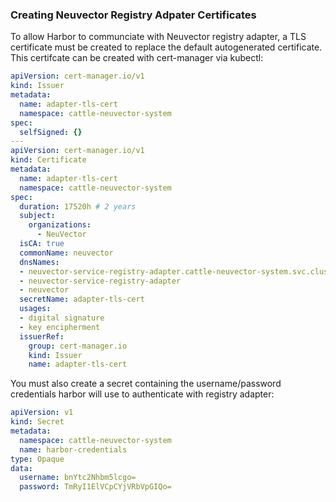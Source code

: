 ### Creating Neuvector Registry Adpater Certificates

To allow Harbor to communciate with Neuvector registry adapter, a TLS certificate must be created to replace the default autogenerated certificate. This certifcate can be created with cert-manager via kubectl:

```yaml
apiVersion: cert-manager.io/v1
kind: Issuer
metadata:
  name: adapter-tls-cert
  namespace: cattle-neuvector-system
spec:
  selfSigned: {}
---
apiVersion: cert-manager.io/v1
kind: Certificate
metadata:
  name: adapter-tls-cert
  namespace: cattle-neuvector-system
spec:
  duration: 17520h # 2 years
  subject:
    organizations:
      - NeuVector
  isCA: true
  commonName: neuvector
  dnsNames:
  - neuvector-service-registry-adapter.cattle-neuvector-system.svc.cluster.local
  - neuvector-service-registry-adapter
  - neuvector
  secretName: adapter-tls-cert
  usages:
  - digital signature
  - key encipherment
  issuerRef:
    group: cert-manager.io
    kind: Issuer
    name: adapter-tls-cert
```

You must also create a secret containing the username/password credentials harbor will use to authenticate with registry adapter:

```yaml
apiVersion: v1
kind: Secret
metadata:
  namespace: cattle-neuvector-system
  name: harbor-credentials
type: Opaque
data:
  username: bnYtc2Nhbm5lcgo=
  password: TmRyI1ElVCpCYjVRbVpGIQo=
```